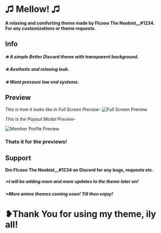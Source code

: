 # ♫ Mellow! ♫

**A relaxing and comforting theme made by Flcooo The Noobist__#1234. For any customizations or theme requests.**

## Info

##### ✮ A simple Better Discord theme with transparent background.
##### ✮ Aesthetic and relaxing look.
##### ✮ Wont pressure low end systems.


## Preview

_This is how it looks like in Full Screen Preview-_
![Full Screen Preview](https://media.discordapp.net/attachments/869090631878848573/879620355042476072/unknown.png?width=1037&height=559)

_This is the Popout Modal Preview-_

![Member Profile Preview](https://media.discordapp.net/attachments/869090631878848573/879623009206419538/unknown.png?width=245&height=559)

### Thats it for the previews!


## Support

**Dm Flcooo The Noobist__#1234 on Discord for any bugs, requests etc.**

##### ➣I will be adding more and more updates to the theme later on!
##### ➣More anime themes coming soon! Till then enjoy!

# ❥Thank You for using my theme, ily all!
